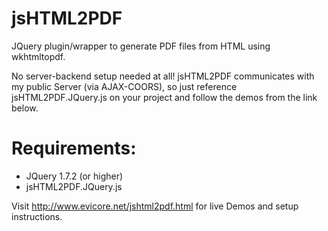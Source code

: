 # jsHTML2PDF
JQuery plugin/wrapper to generate PDF files from HTML using wkhtmltopdf.

No server-backend setup needed at all! jsHTML2PDF communicates with my public Server (via AJAX-COORS), so just reference jsHTML2PDF.JQuery.js on your project and follow the demos from the link below.

# Requirements:
- JQuery 1.7.2 (or higher)
- jsHTML2PDF.JQuery.js


Visit http://www.evicore.net/jshtml2pdf.html for live Demos and setup instructions.
